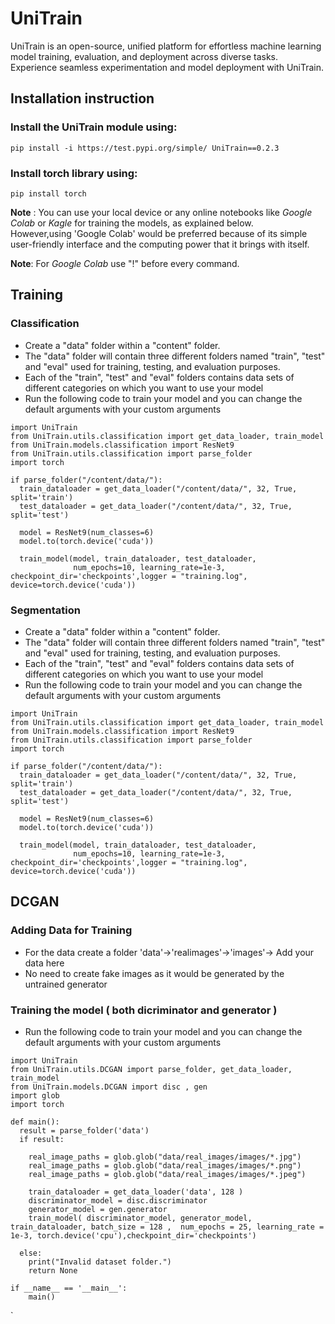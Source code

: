 # UniTrain
UniTrain is an open-source, unified platform for effortless machine learning model training, evaluation, and deployment across diverse tasks. Experience seamless experimentation and model deployment with UniTrain.

## Installation instruction  
### Install the **UniTrain** module using:  
```pip install -i https://test.pypi.org/simple/ UniTrain==0.2.3```    

### Install **torch** library using:  
```pip install torch```    

**Note** : You can use your local device or any online notebooks like *Google Colab* or *Kagle* for training the models, as explained below.<br>
However,using 'Google Colab' would be preferred because of its simple user-friendly interface and the computing power that it brings with itself.

**Note**: For *Google Colab* use "!" before every command.  


## Training  
### Classification  
- Create a "data" folder within a "content" folder.  
- The "data" folder will contain three different folders named "train", "test" and "eval" used for training, testing, and evaluation purposes.  
- Each of the "train", "test" and "eval" folders contains data sets of different categories on which you want to use your model
- Run the following code to train your model and you can change the default arguments with your custom arguments  

```
import UniTrain
from UniTrain.utils.classification import get_data_loader, train_model
from UniTrain.models.classification import ResNet9
from UniTrain.utils.classification import parse_folder
import torch

if parse_folder("/content/data/"):
  train_dataloader = get_data_loader("/content/data/", 32, True, split='train')
  test_dataloader = get_data_loader("/content/data/", 32, True, split='test')

  model = ResNet9(num_classes=6)
  model.to(torch.device('cuda'))

  train_model(model, train_dataloader, test_dataloader,
              num_epochs=10, learning_rate=1e-3, checkpoint_dir='checkpoints',logger = "training.log", device=torch.device('cuda'))
```

### Segmentation
- Create a "data" folder within a "content" folder.  
- The "data" folder will contain three different folders named "train", "test" and "eval" used for training, testing, and evaluation purposes.  
- Each of the "train", "test" and "eval" folders contains data sets of different categories on which you want to use your model
- Run the following code to train your model and you can change the default arguments with your custom arguments  

```
import UniTrain
from UniTrain.utils.classification import get_data_loader, train_model
from UniTrain.models.classification import ResNet9
from UniTrain.utils.classification import parse_folder
import torch

if parse_folder("/content/data/"):
  train_dataloader = get_data_loader("/content/data/", 32, True, split='train')
  test_dataloader = get_data_loader("/content/data/", 32, True, split='test')

  model = ResNet9(num_classes=6)
  model.to(torch.device('cuda'))

  train_model(model, train_dataloader, test_dataloader,
              num_epochs=10, learning_rate=1e-3, checkpoint_dir='checkpoints',logger = "training.log", device=torch.device('cuda'))
```

## DCGAN

### Adding Data for Training
- For the data create a folder 'data'->'realimages'->'images'-> Add your data here
- No need to create fake images as it would be generated by the untrained generator

### Training the model ( both dicriminator and generator )
- Run the following code to train your model and you can change the default arguments with your custom arguments  

```
import UniTrain
from UniTrain.utils.DCGAN import parse_folder, get_data_loader, train_model
from UniTrain.models.DCGAN import disc , gen
import glob
import torch

def main():
  result = parse_folder('data')
  if result:

    real_image_paths = glob.glob("data/real_images/images/*.jpg")
    real_image_paths = glob.glob("data/real_images/images/*.png")
    real_image_paths = glob.glob("data/real_images/images/*.jpeg")
    
    train_dataloader = get_data_loader('data', 128 )
    discriminator_model = disc.discriminator
    generator_model = gen.generator
    train_model( discriminator_model, generator_model, train_dataloader, batch_size = 128 ,  num_epochs = 25, learning_rate = 1e-3, torch.device('cpu'),checkpoint_dir='checkpoints')

  else:
    print("Invalid dataset folder.")
    return None

if __name__ == '__main__':
    main()
```


 





  


`  
